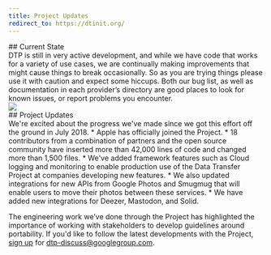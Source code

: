 ```yaml
---
title: Project Updates
redirect_to: https://dtinit.org/
---
```


<div class="section" markdown="1">
## Current State
<div class="mustache">
</div>
DTP is still in very active development, and while we have code that works for a variety of use cases, we are continually making improvements that might cause things to break occasionally. So as you are trying things please use it with caution and expect some hiccups. Both our bug list, as well as documentation in each provider’s directory are good places to look for known issues, or report problems you encounter.

<div class="section-image-container"><img class="section-image" src="{{site.baseurl}}/images/AI_Blue_User data.png"></div>
</div>

<div class="section" markdown="1">
## Project Updates
<div class="mustache">
</div>
We're excited about the progress we've made since we got this effort off the ground in July 2018.
  * Apple has officially joined the Project.
  * 18 contributors from a combination of partners and the open source community have inserted more than 42,000 lines of code and changed more than 1,500 files.
  * We've added framework features such as Cloud logging and monitoring to enable production use of the Data Transfer Project at companies developing new features.
  * We also updated integrations for new APIs from Google Photos and Smugmug that will enable users to move their photos between these services.
  * We have added new integrations for Deezer, Mastodon, and Solid.

The engineering work we’ve done through the Project has highlighted the importance of working with stakeholders to develop guidelines around portability. If you'd like to follow the latest developments with the Project, [sign up](https://groups.google.com/forum/#!forum/dtp-discuss) for dtp-discuss@googlegroup.com.
</div>
